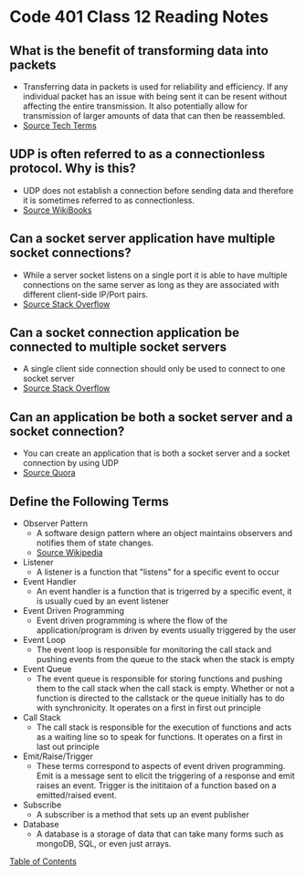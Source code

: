 # Code 401 Class 12 Reading Notes

## What is the benefit of transforming data into packets
* Transferring data in packets is used for reliability and efficiency. If any individual packet has an issue with being sent it can be resent without affecting the entire transmission. It also potentially allow for transmission of larger amounts of data that can then be reassembled.
* [Source Tech Terms](https://techterms.com/definition/packet)

## UDP is often referred to as a connectionless protocol. Why is this?
* UDP does not establish a connection before sending data and therefore it is sometimes referred to as connectionless.
* [Source WikiBooks](https://en.wikibooks.org/wiki/Communication_Networks/TCP_and_UDP_Protocols/UDP)

## Can a socket server application have multiple socket connections?
* While a server socket listens on a single port it is able to have multiple connections on the same server as long as they are associated with different client-side IP/Port pairs.
* [Source Stack Overflow](https://stackoverflow.com/questions/11129212/tcp-can-two-different-sockets-share-a-port/11129641)

## Can a socket connection application be connected to multiple socket servers
* A single client side connection should only be used to connect to one socket server
* [Source Stack Overflow](https://stackoverflow.com/questions/5402019/connecting-to-multiple-servers-from-a-single-client-socket-c#:~:text=If%20your%20program%20is%20a,socket%20at%20all%2C%20just%20connect%20.)

## Can an application be both a socket server and a socket connection?
* You can create an application that is both a socket server and a socket connection by using UDP
* [Source Quora](https://www.quora.com/Can-you-make-a-client-socket-and-a-server-socket-in-one)

## Define the Following Terms
* Observer Pattern
  * A software design pattern where an object maintains observers and notifies them of state changes.
  * [Source Wikipedia](https://en.wikipedia.org/wiki/Observer_pattern)
* Listener
  * A listener is a function that "listens" for a specific event to occur
* Event Handler
  * An event handler is a function that is trigerred by a specific event, it is usually cued by an event listener
* Event Driven Programming
  * Event driven programming is where the flow of the application/program is driven by events usually triggered by the user
* Event Loop
  * The event loop is responsible for monitoring the call stack and pushing events from the queue to the stack when the stack is empty
* Event Queue
  * The event queue is responsible for storing functions and pushing them to the call stack when the call stack is empty. Whether or not a function is directed to the callstack or the queue initially has to do with synchronicity. It operates on a first in first out principle
* Call Stack
  * The call stack is responsible for the execution of functions and acts as a waiting line so to speak for functions. It operates on a first in last out principle
* Emit/Raise/Trigger
  * These terms correspond to aspects of event driven programming. Emit is a message sent to elicit the triggering of a response and emit raises an event. Trigger is the inititaion of a function based on a emitted/raised event.
* Subscribe
  * A subscriber is a method that sets up an event publisher
* Database
  * A database is a storage of data that can take many forms such as mongoDB, SQL, or even just arrays.

[Table of Contents](README.md)